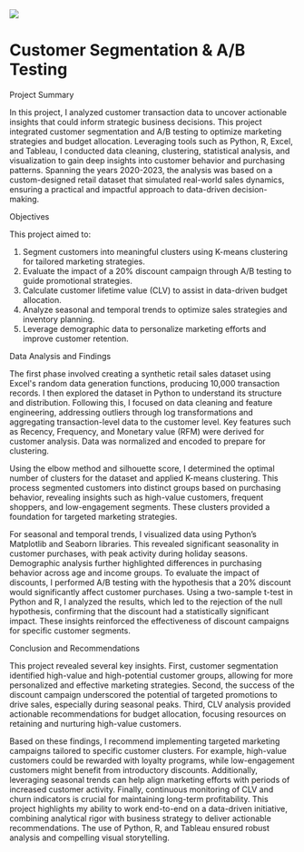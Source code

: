 <img src="https://public.tableau.com/app/profile/sukeerthi.kandukuri/viz/CustomerSegmentationABTestingInsights/Dashboard">

# Customer Segmentation & A/B Testing

Project Summary

In this project, I analyzed customer transaction data to uncover actionable insights that could inform strategic business decisions. This project integrated customer segmentation and A/B testing to optimize marketing strategies and budget allocation. Leveraging tools such as Python, R, Excel, and Tableau, I conducted data cleaning, clustering, statistical analysis, and visualization to gain deep insights into customer behavior and purchasing patterns. Spanning the years 2020-2023, the analysis was based on a custom-designed retail dataset that simulated real-world sales dynamics, ensuring a practical and impactful approach to data-driven decision-making.

Objectives

This project aimed to:
1. Segment customers into meaningful clusters using K-means clustering for tailored marketing strategies.
2. Evaluate the impact of a 20% discount campaign through A/B testing to guide promotional strategies.
3. Calculate customer lifetime value (CLV) to assist in data-driven budget allocation.
4. Analyze seasonal and temporal trends to optimize sales strategies and inventory planning.
5. Leverage demographic data to personalize marketing efforts and improve customer retention.
   
Data Analysis and Findings

The first phase involved creating a synthetic retail sales dataset using Excel's random data generation functions, producing 10,000 transaction records. I then explored the dataset in Python to understand its structure and distribution. Following this, I focused on data cleaning and feature engineering, addressing outliers through log transformations and aggregating transaction-level data to the customer level. Key features such as Recency, Frequency, and Monetary value (RFM) were derived for customer analysis. Data was normalized and encoded to prepare for clustering.

Using the elbow method and silhouette score, I determined the optimal number of clusters for the dataset and applied K-means clustering. This process segmented customers into distinct groups based on purchasing behavior, revealing insights such as high-value customers, frequent shoppers, and low-engagement segments. These clusters provided a foundation for targeted marketing strategies.

For seasonal and temporal trends, I visualized data using Python’s Matplotlib and Seaborn libraries. This revealed significant seasonality in customer purchases, with peak activity during holiday seasons. Demographic analysis further highlighted differences in purchasing behavior across age and income groups. To evaluate the impact of discounts, I performed A/B testing with the hypothesis that a 20% discount would significantly affect customer purchases. Using a two-sample t-test in Python and R, I analyzed the results, which led to the rejection of the null hypothesis, confirming that the discount had a statistically significant impact. These insights reinforced the effectiveness of discount campaigns for specific customer segments.

Conclusion and Recommendations

This project revealed several key insights. First, customer segmentation identified high-value and high-potential customer groups, allowing for more personalized and effective marketing strategies. Second, the success of the discount campaign underscored the potential of targeted promotions to drive sales, especially during seasonal peaks. Third, CLV analysis provided actionable recommendations for budget allocation, focusing resources on retaining and nurturing high-value customers.

Based on these findings, I recommend implementing targeted marketing campaigns tailored to specific customer clusters. For example, high-value customers could be rewarded with loyalty programs, while low-engagement customers might benefit from introductory discounts. Additionally, leveraging seasonal trends can help align marketing efforts with periods of increased customer activity. Finally, continuous monitoring of CLV and churn indicators is crucial for maintaining long-term profitability. This project highlights my ability to work end-to-end on a data-driven initiative, combining analytical rigor with business strategy to deliver actionable recommendations. The use of Python, R, and Tableau ensured robust analysis and compelling visual storytelling.


